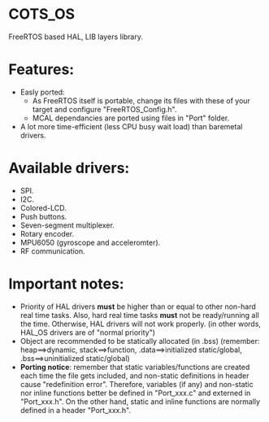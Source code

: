 # COTS_OS
FreeRTOS based HAL, LIB layers library.

# Features:
  * Easly ported:
    * As FreeRTOS itself is portable, change its files with these of your target and configure "FreeRTOS_Config.h".
    * MCAL dependancies are ported using files in "Port" folder.
  * A lot more time-efficient (less CPU busy wait load) than baremetal drivers.
  
# Available drivers:
  * SPI.
  * I2C.
  * Colored-LCD.
  * Push buttons.
  * Seven-segment multiplexer.
  * Rotary encoder.
  * MPU6050 (gyroscope and acceleromter).
  * RF communication.
  
    

# Important notes:
  * Priority of HAL drivers **must** be higher than or equal to other non-hard real time tasks. Also, hard real time tasks **must** not be ready/running all the time. Otherwise, HAL drivers will not work properly. (in other words, HAL_OS drivers are of "normal priority")
  * Object are recommended to be statically allocated (in .bss) (remember: heap==>dynamic, stack==>function, .data==>initialized static/global, .bss==>uninitialized static/global)
  * **Porting notice**: remember that static variables/functions are created each time the file gets included, and non-static definitions in header cause "redefinition error". Therefore, variables (if any) and non-static nor inline functions better be defined in "Port_xxx.c" and externed in "Port_xxx.h". On the other hand, static and inline functions are normally defined in a header "Port_xxx.h".
